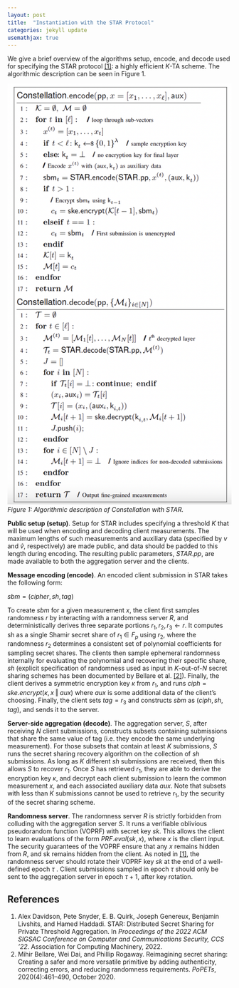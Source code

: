 ```yaml
---
layout: post
title:  "Instantiation with the STAR Protocol"
categories: jekyll update
usemathjax: true
---
```


We give a brief overview of the algorithms setup, encode, and decode used for specifying the STAR protocol [\[1\]](#references): a highly efficient $K$-TA scheme. The algorithmic description can be seen in Figure 1.

![Constellation instantiated with STAR](/assets/cons-star.jpg "Constellation instantiated with STAR")
*Figure 1: Algorithmic description of Constellation with STAR.*

**Public setup (setup)**. Setup for STAR includes specifying a threshold $K$ that will be used when encoding and decoding client measurements. The maximum lengths of such measurements and auxiliary data (specified by $v$ and $\hat{v}$, respectively) are made public, and data should be padded to this length during encoding. The resulting public parameters, $STAR.pp$, are made available to both the aggregation server and the clients.

**Message encoding (encode)**. An encoded client submission in STAR takes the following form:

$sbm = (cipher, sh, tag)$

To create $sbm$ for a given measurement $x$, the client first samples randomness $r$ by interacting with a randomness server $R$, and deterministically derives three separate portions $r_1, r_2, r_3 \leftarrow r$. It computes sh as a single Shamir secret share of $r_1 \in F_p$ using $r_2$, where the randomness $r_2$ determines a consistent set of polynomial coefficients for sampling secret shares. The clients then sample ephemeral randomness internally for evaluating the polynomial and recovering their specific share, $sh$ (explicit specification of randomness used as input in $K$-out-of-$N$ secret sharing schemes has been documented by Bellare et al. [\[2\]](#references)). Finally, the client derives a symmetric encryption key $\kappa$ from $r_1$, and runs $ciph = ske.encrypt(\kappa, x \mathbin\Vert aux)$ where $aux$ is some additional data of the client’s choosing. Finally, the client sets $tag = r_3$ and constructs $sbm$ as $(ciph, sh, tag)$, and sends it to the server.

**Server-side aggregation (decode)**. The aggregation server, $S$, after receiving $N$ client submissions, constructs subsets containing submissions that share the same value of tag (i.e. they encode the same underlying measurement). For those subsets that contain at least $K$ submissions, $S$ runs the secret sharing recovery algorithm on the collection of $sh$ submissions. As long as $K$ different $sh$ submissions are received, then this allows $S$ to recover $r_1$. Once $S$ has retrieved $r_1$, they are able to derive the encryption key $\kappa$, and decrypt each client submission to learn the common measurement $x$, and each associated auxiliary data $aux$. Note that subsets with less than $K$ submissions cannot be used to retrieve $r_1$, by the security of the secret sharing scheme.

**Randomness server**. The randomness server $R$ is strictly forbidden from colluding with the aggregation server $S$. It runs a verifiable oblivious pseudorandom function (VOPRF) with secret key $sk$. This allows the client to learn evaluations of the form $PRF.eval(sk, x)$, where $x$ is the client input. The security guarantees of the VOPRF ensure that any $x$ remains hidden from $R$, and sk remains hidden from the client. As noted in [\[1\]](#references), the randomness server should rotate their VOPRF key $sk$ at the end of a well-defined epoch $\tau$ . Client submissions sampled in epoch $\tau$ should only be sent to the aggregation server in epoch $\tau + 1$, after key rotation.

## References

1. Alex Davidson, Pete Snyder, E. B. Quirk, Joseph Genereux, Benjamin Livshits, and Hamed Haddadi. STAR: Distributed Secret Sharing for Private Threshold Aggregation. In *Proceedings of the 2022 ACM SIGSAC Conference on Computer and Communications Security, CCS ’22*. Association for Computing Machinery, 2022.
2. Mihir Bellare, Wei Dai, and Phillip Rogaway. Reimagining secret sharing: Creating a safer and more versatile primitive by adding authenticity, correcting errors, and reducing randomness requirements. *PoPETs*, 2020(4):461–490, October 2020.


